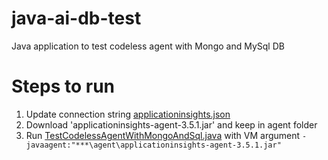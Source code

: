 # java-ai-db-test
Java application to test codeless agent with Mongo and MySql DB

# Steps to run
1. Update connection string [applicationinsights.json](https://github.com/abhikt48/java-ai-db-test/blob/main/agent/applicationinsights.json)
2. Download 'applicationinsights-agent-3.5.1.jar' and keep in agent folder
3. Run [TestCodelessAgentWithMongoAndSql.java](https://github.com/abhikt48/java-ai-db-test/blob/main/src/main/java/com/abhi/test/ai/agent/latest/TestCodelessAgentWithMongoAndSql.java) with VM argument `-javaagent:"***\agent\applicationinsights-agent-3.5.1.jar" `
